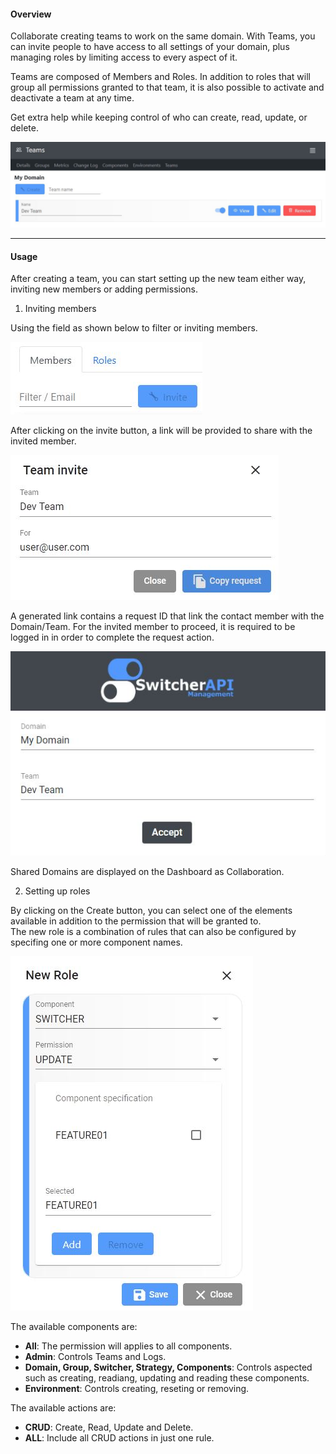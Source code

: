 #### Overview
Collaborate creating teams to work on the same domain. With Teams, you can invite people to have access to all settings of your domain, plus managing roles by limiting access to every aspect of it. 

Teams are composed of Members and Roles. In addition to roles that will group all permissions granted to that team, it is also possible to activate and deactivate a team at any time.

Get extra help while keeping control of who can create, read, update, or delete.

<img src="assets/documentation/images/teams/teams.jpg" class="image-style" alt=""/><p>

* * *

#### Usage
After creating a team, you can start setting up the new team either way, inviting new members or adding permissions.

1. Inviting members

  Using the field as shown below to filter or inviting members.

  <img src="assets/documentation/images/teams/teams_invite.jpg" class="image-style" alt=""/><p>

  After clicking on the invite button, a link will be provided to share with the invited member.

  <img src="assets/documentation/images/teams/teams_invite_2.jpg" class="image-style" alt=""/><p>

  A generated link contains a request ID that link the contact member with the Domain/Team.
  For the invited member to proceed, it is required to be logged in in order to complete the request action.

  <img src="assets/documentation/images/teams/teams_invite_accept.jpg" class="image-style" alt=""/><p>

  Shared Domains are displayed on the Dashboard as Collaboration.

2. Setting up roles

  By clicking on the Create button, you can select one of the elements available in addition to the permission that will be granted to.
  </br>The new role is a combination of rules that can also be configured by specifing one or more component names.

  <img src="assets/documentation/images/teams/teams_roles_create.jpg" class="image-style" alt=""/><p>

The available components are:
- **All**: The permission will applies to all components.
- **Admin**: Controls Teams and Logs.
- **Domain, Group, Switcher, Strategy, Components**: Controls aspected such as creating, readiang, updating and reading these components.
- **Environment**: Controls creating, reseting or removing.


The available actions are:
- **CRUD**: Create, Read, Update and Delete.
- **ALL**: Include all CRUD actions in just one rule.